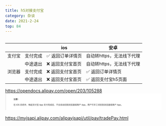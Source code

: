 ```yaml
---
title: h5对接支付宝
category: 杂谈
date: 2021-2-24
top: 84
---
```


## 
 
|       |         |       ios	     |           安卓          |
|-------|---------|----------------|------------------------|
| 支付宝 | 支付完成 |	✅ 返回订单详情页 | 自动转https，无法线下代理 |
|       | 中途退出 | ❌ 返回支付宝首页 | 自动转https，无法线下代理 |
| 浏览器 | 支付完成	| ❌ 返回支付宝首页 | ✅ 返回订单详情页         |
|       | 中途退出 | ❌ 返回支付宝首页	| ✅ 返回支付宝h5页面       |


https://opendocs.alipay.com/open/203/105288
![](../../assets/杂谈/aliPay.png)

https://myjsapi.alipay.com/alipayjsapi/util/pay/tradePay.html